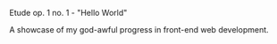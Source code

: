 Etude op. 1 no. 1 - "Hello World" 

A showcase of my god-awful progress in front-end web development. 
